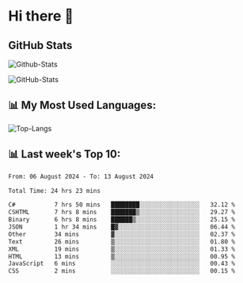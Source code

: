 # Hi there 👋

## GitHub Stats
![Github-Stats](https://github-readme-stats-sigma-five.vercel.app/api?username=ltorson&show_icons=true&theme=radical&count_private=true)

![GitHub-Stats](https://github-readme-stats.vercel.app/api/wakatime?username=LeeTorson&theme=synthwave&size_weight=0.5&count_weight=0.5&title_color=36F9F6&langs_count=10&count_private=true)

## 📊 My Most Used Languages:
![Top-Langs](https://github-readme-stats-sigma-five.vercel.app/api/top-langs/?username=LTorson&layout=compact&langs_count=10)


## 📊 Last week's Top 10:
<!--START_SECTION:waka-->

```txt
From: 06 August 2024 - To: 13 August 2024

Total Time: 24 hrs 23 mins

C#           7 hrs 50 mins   ████████░░░░░░░░░░░░░░░░░   32.12 %
CSHTML       7 hrs 8 mins    ███████▒░░░░░░░░░░░░░░░░░   29.27 %
Binary       6 hrs 8 mins    ██████▒░░░░░░░░░░░░░░░░░░   25.15 %
JSON         1 hr 34 mins    █▓░░░░░░░░░░░░░░░░░░░░░░░   06.44 %
Other        34 mins         ▓░░░░░░░░░░░░░░░░░░░░░░░░   02.37 %
Text         26 mins         ▒░░░░░░░░░░░░░░░░░░░░░░░░   01.80 %
XML          19 mins         ▒░░░░░░░░░░░░░░░░░░░░░░░░   01.33 %
HTML         13 mins         ▒░░░░░░░░░░░░░░░░░░░░░░░░   00.95 %
JavaScript   6 mins          ░░░░░░░░░░░░░░░░░░░░░░░░░   00.43 %
CSS          2 mins          ░░░░░░░░░░░░░░░░░░░░░░░░░   00.15 %
```

<!--END_SECTION:waka-->
